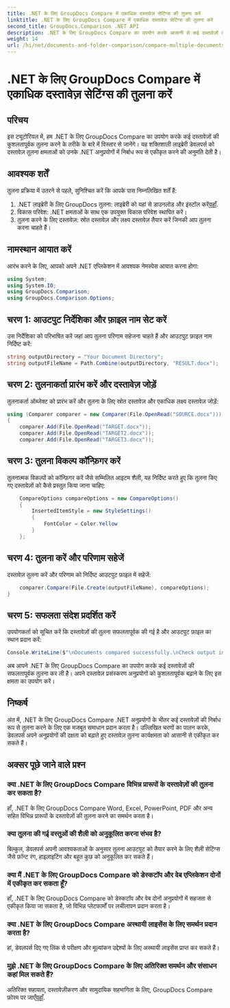 ```yaml
---
title: .NET के लिए GroupDocs Compare में एकाधिक दस्तावेज़ सेटिंग्स की तुलना करें
linktitle: .NET के लिए GroupDocs Compare में एकाधिक दस्तावेज़ सेटिंग्स की तुलना करें
second_title: GroupDocs.Comparison .NET API
description: .NET के लिए GroupDocs Compare का उपयोग करके आसानी से कई दस्तावेज़ों की तुलना करने का तरीका जानें। निर्बाध दस्तावेज़ प्रसंस्करण के लिए हमारी चरण-दर-चरण मार्गदर्शिका का पालन करें।
weight: 14
url: /hi/net/documents-and-folder-comparison/compare-multiple-documents-settings-dotnet/
---
```


# .NET के लिए GroupDocs Compare में एकाधिक दस्तावेज़ सेटिंग्स की तुलना करें

## परिचय
इस ट्यूटोरियल में, हम .NET के लिए GroupDocs Compare का उपयोग करके कई दस्तावेज़ों की कुशलतापूर्वक तुलना करने के तरीके के बारे में विस्तार से जानेंगे। यह शक्तिशाली लाइब्रेरी डेवलपर्स को दस्तावेज़ तुलना क्षमताओं को उनके .NET अनुप्रयोगों में निर्बाध रूप से एकीकृत करने की अनुमति देती है।
## आवश्यक शर्तें
तुलना प्रक्रिया में उतरने से पहले, सुनिश्चित करें कि आपके पास निम्नलिखित शर्तें हैं:
1.  .NET लाइब्रेरी के लिए GroupDocs तुलना: लाइब्रेरी को यहां से डाउनलोड और इंस्टॉल करें[यहाँ](https://releases.groupdocs.com/comparison/net/).
2. विकास परिवेश: .NET क्षमताओं के साथ एक उपयुक्त विकास परिवेश स्थापित करें।
3. तुलना करने के लिए दस्तावेज़: स्रोत दस्तावेज़ और लक्ष्य दस्तावेज़ तैयार करें जिनकी आप तुलना करना चाहते हैं।

## नामस्थान आयात करें
आरंभ करने के लिए, आपको अपने .NET एप्लिकेशन में आवश्यक नेमस्पेस आयात करना होगा:
```csharp
using System;
using System.IO;
using GroupDocs.Comparison;
using GroupDocs.Comparison.Options;
```
## चरण 1: आउटपुट निर्देशिका और फ़ाइल नाम सेट करें
उस निर्देशिका को परिभाषित करें जहां आप तुलना परिणाम सहेजना चाहते हैं और आउटपुट फ़ाइल नाम निर्दिष्ट करें:
```csharp
string outputDirectory = "Your Document Directory";
string outputFileName = Path.Combine(outputDirectory, "RESULT.docx");
```
## चरण 2: तुलनाकर्ता प्रारंभ करें और दस्तावेज़ जोड़ें
तुलनाकर्ता ऑब्जेक्ट को प्रारंभ करें और तुलना के लिए स्रोत दस्तावेज़ और एकाधिक लक्ष्य दस्तावेज़ जोड़ें:
```csharp
using (Comparer comparer = new Comparer(File.OpenRead("SOURCE.docx")))
{
    comparer.Add(File.OpenRead("TARGET.docx"));
    comparer.Add(File.OpenRead("TARGET2.docx"));
    comparer.Add(File.OpenRead("TARGET3.docx"));
```
## चरण 3: तुलना विकल्प कॉन्फ़िगर करें
तुलनात्मक विकल्पों को कॉन्फ़िगर करें जैसे सम्मिलित आइटम शैली, यह निर्दिष्ट करते हुए कि तुलना किए गए दस्तावेज़ों को कैसे प्रस्तुत किया जाना चाहिए:
```csharp
    CompareOptions compareOptions = new CompareOptions()
    {
        InsertedItemStyle = new StyleSettings()
        {
            FontColor = Color.Yellow
        }
    };
```
## चरण 4: तुलना करें और परिणाम सहेजें
दस्तावेज़ तुलना करें और परिणाम को निर्दिष्ट आउटपुट फ़ाइल में सहेजें:
```csharp
    comparer.Compare(File.Create(outputFileName), compareOptions);
}
```
## चरण 5: सफलता संदेश प्रदर्शित करें
उपयोगकर्ता को सूचित करें कि दस्तावेज़ों की तुलना सफलतापूर्वक की गई है और आउटपुट फ़ाइल का स्थान प्रदान करें:
```csharp
Console.WriteLine($"\nDocuments compared successfully.\nCheck output in {outputDirectory}.");
```
अब आपने .NET के लिए GroupDocs Compare का उपयोग करके कई दस्तावेज़ों की सफलतापूर्वक तुलना कर ली है। अपने दस्तावेज़ प्रसंस्करण अनुप्रयोगों को कुशलतापूर्वक बढ़ाने के लिए इस क्षमता का उपयोग करें।

## निष्कर्ष
अंत में, .NET के लिए GroupDocs Compare .NET अनुप्रयोगों के भीतर कई दस्तावेज़ों की निर्बाध रूप से तुलना करने के लिए एक मजबूत समाधान प्रदान करता है। उल्लिखित चरणों का पालन करके, डेवलपर्स अपने अनुप्रयोगों की दक्षता को बढ़ाते हुए दस्तावेज़ तुलना कार्यक्षमता को आसानी से एकीकृत कर सकते हैं।
## अक्सर पूछे जाने वाले प्रश्न
### क्या .NET के लिए GroupDocs Compare विभिन्न प्रारूपों के दस्तावेज़ों की तुलना कर सकता है?
हाँ, .NET के लिए GroupDocs Compare Word, Excel, PowerPoint, PDF और अन्य सहित विभिन्न प्रारूपों के दस्तावेज़ों की तुलना करने का समर्थन करता है।
### क्या तुलना की गई वस्तुओं की शैली को अनुकूलित करना संभव है?
बिल्कुल, डेवलपर्स अपनी आवश्यकताओं के अनुसार तुलना आउटपुट को तैयार करने के लिए शैली सेटिंग्स जैसे फ़ॉन्ट रंग, हाइलाइटिंग और बहुत कुछ को अनुकूलित कर सकते हैं।
### क्या मैं .NET के लिए GroupDocs Compare को डेस्कटॉप और वेब एप्लिकेशन दोनों में एकीकृत कर सकता हूँ?
हाँ, .NET के लिए GroupDocs Compare को डेस्कटॉप और वेब दोनों अनुप्रयोगों में सहजता से एकीकृत किया जा सकता है, जो विभिन्न प्लेटफार्मों पर लचीलापन प्रदान करता है।
### क्या .NET के लिए GroupDocs Compare अस्थायी लाइसेंस के लिए समर्थन प्रदान करता है?
हां, डेवलपर्स दिए गए लिंक से परीक्षण और मूल्यांकन उद्देश्यों के लिए अस्थायी लाइसेंस प्राप्त कर सकते हैं।
### मुझे .NET के लिए GroupDocs Compare के लिए अतिरिक्त समर्थन और संसाधन कहां मिल सकते हैं?
 अतिरिक्त सहायता, दस्तावेज़ीकरण और सामुदायिक सहभागिता के लिए, GroupDocs Compare फ़ोरम पर जाएँ[यहाँ](https://forum.groupdocs.com/c/comparison/12).